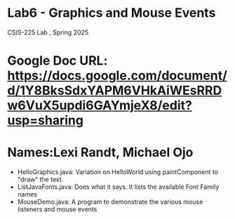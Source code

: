 # Lab6 - Graphics and Mouse Events
CSIS-225 Lab , Spring 2025
# Google Doc URL: https://docs.google.com/document/d/1Y8BksSdxYAPM6VHkAiWEsRRDw6VuX5updi6GAYmjeX8/edit?usp=sharing

# Names:Lexi Randt, Michael Ojo

- HelloGraphics.java: Variation on HelloWorld using paintComponent to "draw" the text.
- ListJavaFonts.java: Does what it says.  It lists the available Font Family names
- MouseDemo.java: A program to demonstrate the various mouse listeners and mouse events



